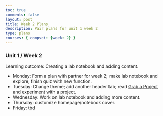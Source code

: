 ```yaml
---
toc: true
comments: false
layout: post
title: Week 2 Plans
description: Pair plans for unit 1 week 2
type: plans
courses: { compsci: {week: 2} }
---
```


### Unit 1 / Week 2
Learning outcome: Creating a lab notebook and adding content.
- Monday: Form a plan with partner for week 2; make lab notebook and explore; finish quiz with new function.
- Tuesday: Change theme; add another header tab; read [Grab a Project](https://nighthawkcoders.github.io/teacher//c1.3/2023/08/30/javascript_grab_IPYNB_2_.html) and experiment with a project.
- Wednesday: Work on lab notebook and adding more content.
- Thursday: customize homepage/notebook cover.
- Friday: tbd

